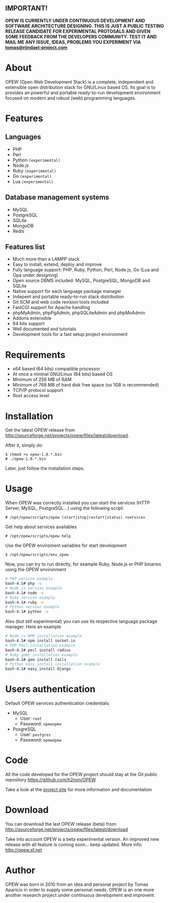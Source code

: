 ## IMPORTANT!
**OPEW IS CURRENTLY UNDER CONTINUOUS DEVELOPMENT AND SOFTWARE ARCHITECTURE DESIGNING. 
THIS IS JUST A PUBLIC TESTING RELEASE CANDIDATE FOR EXPERIMENTAL PROTOSALS AND 
GIVEN SOME FEEDBACK FROM THE DEVELOPERS COMMUNITY. TEST IT AND MAIL ME ANY ISSUE, IDEAS, PROBLEMS YOU EXPERIMENT VIA <tomas@rijndael-project.com>**

# About

OPEW (Open Web Development Stack) is a complete, independent and extensible open distribution stack for GNU/Linux based OS. 
Its goal is to provides an powerful and portable ready-to-run development environment focused on modern and robust (web) programming languages. 

# Features

## Languages

* PHP 
* Perl
* Python `(experimental)`
* Node.js
* Ruby `(experimental)`
* Go `(experimental)`
* Lua `(experimental)`

## Database management systems

* MySQL 
* PostgreSQL
* SQLite
* MongoDB
* Redis

## Features list

* Much more than a LAMPP stack
* Easy to install, extend, deploy and improve
* Fully language support: PHP, Ruby, Python, Perl, Node.js, Go (Lua and Opa under designing)
* Open source DBMS included: MySQL, PostgreSQL, MongoDB and SQLite
* Native support for each language package manager 
* Indepent and portable ready-to-run stack distribution
* Git SCM and web code revision tools included
* FastCGI support for Apache handling
* phpMyAdmin, phpPgAdmin, phpSQLiteAdmin and phpMoAdmin
* Addons extensible 
* 64 bits support
* Well documented and tutorials 
* Development tools for a fast setup project environment

# Requirements

* x64 based (64 bits) compatible processor
* At once a mininal GNU/Linux (64 bits) based OS
* Minimum of 256 MB of RAM
* Minimum of 768 MB of hard disk free space (so 1GB is recommended)
* TCP/IP protocol support
* Root access level

# Installation

Get the latest OPEW release from <http://sourceforge.net/projects/opew/files/latest/download>.

After it, simply do:

```
$ chmod +x opew-1.0.*.bin
# ./opew-1.0.*.bin
```

Later, just follow the installation steps.

# Usage

When OPEW was correctly installed you can start the services (HTTP Server, MySQL, PostgreSQL...) using the following script:

```
# /opt/opew/scripts/opew (start|stop|restart|status) <service> 
```

Get help about services availables

```
# /opt/opew/scripts/opew help
```

Use the OPEW enviroment variables for start development

```
$ /opt/opew/scripts/env_opew
```

Now, you can try to run directly, for example Ruby, Node.js or PHP binaries using the OPEW environment 

```bash
# PHP version example
bash-4.1# php -v
# Node.js version example
bash-4.1# node -v
# Ruby version example
bash-4.1# ruby -v 
# Python version example
bash-4.1# python -v
```

Also (but still experimental) you can use its respective language package manager. Here an example

```bash
# Node.js NPM installation example
bash-4.1# npm install socket.io
# PHP Pecl installation example
bash-4.1# pecl install radius
# Ruby gems installation example
bash-4.1# gem install rails
# Python easy_install installation example
bash-4.1# easy_install Django
```

# Users authentication

Default OPEW services authentication credentials:

* MySQL
  - User: `root`
  - Password: `opewopew`
* PosgreSQL 
  - User: `postgres`
  - Password: `opewopew`

# Code

All the code developed for the OPEW project should stay at the Git public repository <https://github.com/h2non/OPEW>.

Take a look at the [project site](http://opew.sf.net) for more information and documentation

# Download

You can download the last OPEW release (beta) from:
http://sourceforge.net/projects/opew/files/latest/download

Take into account OPEW is a beta experimental version.
An improved new release with all feature is coming soon... keep updated.
More info: <http://opew.sf.net>

# Author

OPEW was born in 2010 from an idea and personal project by Tomas Aparicio in order to supply some personal needs.
OPEW is an one more another research project under continuous development and improvent. 

